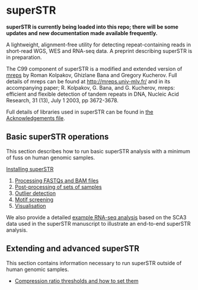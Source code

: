 # superSTR

**superSTR is currently being loaded into this repo; there will be some updates and new documentation made available frequently.**

A lightweight, alignment-free utility for detecting repeat-containing reads in short-read WGS, WES and RNA-seq data. A preprint describing superSTR is in preparation.

The C99 component of superSTR is a modified and extended version of [mreps](https://github.com/gregorykucherov/mreps) by Roman Kolpakov, Ghizlane Bana and Gregory Kucherov. Full details of mreps can be found at http://mreps.univ-mlv.fr/ and in its accompanying paper; R. Kolpakov, G. Bana, and G. Kucherov, mreps: efficient and flexible detection of tandem repeats in DNA, Nucleic Acid Research, 31 (13), July 1 2003, pp 3672-3678.

Full details of libraries used in superSTR can be found in [the Acknowledgements file](docs/ACKNOWLEDGEMENTS.md).

## Basic superSTR operations

This section describes how to run basic superSTR analysis with a minimum of fuss on human genomic samples.

[Installing superSTR](docs/INSTALL.md)

1) [Processing FASTQs and BAM files](docs/PROCESSING.md)
2) [Post-processing of sets of samples](docs/POSTPROC.md)
3) [Outlier detection](docs/OUTLIERS.md)
4) [Motif screening](docs/SCREENING.md)
5) [Visualisation](docs/VISUALISATION.md)

We also provide a detailed [example RNA-seq analysis](docs/EXAMPLE.md) based on the SCA3 data used in the superSTR manuscript to illustrate an end-to-end superSTR analysis.

## Extending and advanced superSTR

This section contains information necessary to run superSTR outside of human genomic samples.

* [Compression ratio thresholds and how to set them](docs/THRESHOLD.md)
